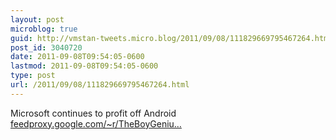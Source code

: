 ```yaml
---
layout: post
microblog: true
guid: http://vmstan-tweets.micro.blog/2011/09/08/111829669795467264.html
post_id: 3040720
date: 2011-09-08T09:54:05-0600
lastmod: 2011-09-08T09:54:05-0600
type: post
url: /2011/09/08/111829669795467264.html
---
```

Microsoft continues to profit off Android <a href="http://feedproxy.google.com/~r/TheBoyGeniusReport/~3/1Ui_liKWPms/">feedproxy.google.com/~r/TheBoyGeniu…</a>
